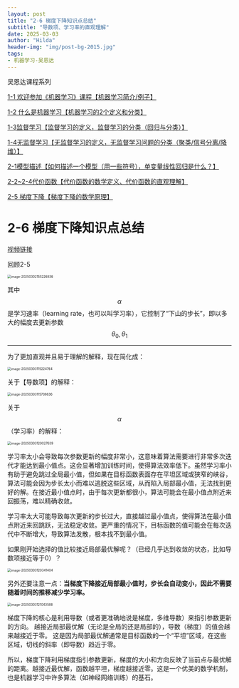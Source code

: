 ```yaml
---
layout: post
title: "2-6 梯度下降知识点总结"
subtitle: "导数项、学习率的直观理解"
date: 2025-03-03
author: "Hilda"
header-img: "img/post-bg-2015.jpg"
tags:
- 机器学习-吴恩达
---
```



<script type="text/javascript"
        src="https://cdnjs.cloudflare.com/ajax/libs/mathjax/2.7.5/MathJax.js?config=TeX-AMS-MML_SVG">
</script>


吴恩达课程系列

[1-1 欢迎参加《机器学习》课程【机器学习简介/例子】](https://kirsten-1.github.io/2025/02/28/%E5%90%B4%E6%81%A9%E8%BE%BEML1-1/)

[1-2 什么是机器学习【机器学习的2个定义和分类】](https://kirsten-1.github.io/2025/03/01/%E5%90%B4%E6%81%A9%E8%BE%BEML1-2/)

[1-3监督学习【监督学习的定义，监督学习的分类（回归与分类）】](https://kirsten-1.github.io/2025/03/01/%E5%90%B4%E6%81%A9%E8%BE%BE1-3/)

[1-4无监督学习【无监督学习的定义，无监督学习问题的分类（聚类/信号分离/降维）】](https://kirsten-1.github.io/2025/03/02/%E5%90%B4%E6%81%A9%E8%BE%BEML1-4%E9%9D%9E%E7%9B%91%E7%9D%A3%E5%AD%A6%E4%B9%A0/)

[2-1模型描述【如何描述一个模型（用一些符号），单变量线性回归是什么？】](https://kirsten-1.github.io/2025/03/02/%E5%90%B4%E6%81%A9%E8%BE%BEML2-1/)

[2-2~2-4代价函数【代价函数的数学定义、代价函数的直观理解】](https://kirsten-1.github.io/2025/03/02/%E5%90%B4%E6%81%A9%E8%BE%BEML2-2to2-4/)

[2-5 梯度下降【梯度下降的数学原理】](https://kirsten-1.github.io/2025/03/02/%E5%90%B4%E6%81%A9%E8%BE%BEML2-5/)

# 2-6 梯度下降知识点总结

[视频链接](https://www.bilibili.com/video/BV1b44y1r7WJ?spm_id_from=333.788.player.switch&vd_source=6c6e2754e61f483e81b4bc03c9898c87&p=10)

回顾2-5

<img src="https://wechat01.oss-cn-hangzhou.aliyuncs.com/img/image-20250302155226836.png" alt="image-20250302155226836" style="zoom:50%;" />

其中$$\alpha$$是学习速率（learning rate，也可以叫学习率），它控制了“下山的步长”，即以多大的幅度去更新参数$$\theta_0,\theta_1$$

---

为了更加直观并且易于理解的解释，现在简化成：

<img src="https://wechat01.oss-cn-hangzhou.aliyuncs.com/img/image-20250303115224764.png" alt="image-20250303115224764" style="zoom:50%;" />

关于【导数项】的解释：

<img src="https://wechat01.oss-cn-hangzhou.aliyuncs.com/img/image-20250303115708636.png" alt="image-20250303115708636" style="zoom:50%;" />

关于$$\alpha$$（学习率）的解释：

<img src="https://wechat01.oss-cn-hangzhou.aliyuncs.com/img/image-20250303120027639.png" alt="image-20250303120027639" style="zoom:50%;" />

学习率太小会导致每次参数更新的幅度非常小，这意味着算法需要进行非常多次迭代才能达到最小值点。这会显著增加训练时间，使得算法效率低下。虽然学习率小有助于避免跳过全局最小值，但如果在目标函数表面存在平坦区域或狭窄的峡谷，算法可能会因为步长太小而难以逃脱这些区域，从而陷入局部最小值，无法找到更好的解。在接近最小值点时，由于每次更新都很小，算法可能会在最小值点附近来回振荡，难以精确收敛。

学习率太大可能导致每次更新的步长过大，直接越过最小值点，使得算法在最小值点附近来回跳跃，无法稳定收敛。更严重的情况下，目标函数的值可能会在每次迭代中不断增大，导致算法发散，根本找不到最小值。

如果刚开始选择的值比较接近局部最优解呢？（已经几乎达到收敛的状态，比如导数项接近等于0）？

<img src="https://wechat01.oss-cn-hangzhou.aliyuncs.com/img/image-20250303120341404.png" alt="image-20250303120341404" style="zoom:50%;" />

另外还要注意一点：**当梯度下降接近局部最小值时，步长会自动变小，因此不需要随着时间的推移减少学习率。**

<img src="https://wechat01.oss-cn-hangzhou.aliyuncs.com/img/image-20250303121043588.png" alt="image-20250303121043588" style="zoom:50%;" />

梯度下降的核心是利用导数（或者更准确地说是梯度，多维导数）来指引参数更新的方向。 越接近局部最优解（无论是全局的还是局部的），导数（梯度）的值会越来越接近于零。 这是因为局部最优解通常是目标函数的一个“平坦”区域，在这些区域，切线的斜率（即导数）趋近于零。

所以，梯度下降利用梯度指引参数更新，梯度的大小和方向反映了当前点与最优解的距离。越接近最优解，函数越平坦，梯度越接近零。这是一个优美的数学机制，也是机器学习中许多算法（如神经网络训练）的基石。
